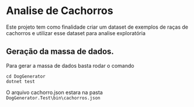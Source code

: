 # Analise de Cachorros

Este projeto tem como finalidade criar um dataset de exemplos de raças de cachorros e utilizar esse dataset para analise exploratória

## Geração da massa de dados.

Para gerar a massa de dados basta rodar o comando

```
cd DogGenerator
dotnet test
```
O arquivo cachorro.json estara na pasta `DogGenerator.Test\bin\cachorros.json`
